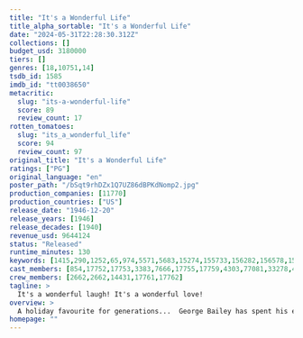 ```yaml
---
title: "It's a Wonderful Life"
title_alpha_sortable: "It's a Wonderful Life"
date: "2024-05-31T22:28:30.312Z"
collections: []
budget_usd: 3180000
tiers: []
genres: [18,10751,14]
tsdb_id: 1585
imdb_id: "tt0038650"
metacritic:
  slug: "its-a-wonderful-life"
  score: 89
  review_count: 17
rotten_tomatoes:
  slug: "its_a_wonderful_life"
  score: 94
  review_count: 97
original_title: "It's a Wonderful Life"
ratings: ["PG"]
original_language: "en"
poster_path: "/bSqt9rhDZx1Q7UZ86dBPKdNomp2.jpg"
production_companies: [11770]
production_countries: ["US"]
release_date: "1946-12-20"
release_years: [1946]
release_decades: [1940]
revenue_usd: 9644124
status: "Released"
runtime_minutes: 130
keywords: [1415,290,1252,65,974,5571,5683,15274,155733,156282,156578,156597,171826,184559,196664,207317]
cast_members: [854,17752,17753,3383,7666,17755,17759,4303,77081,33278,41750,29579,120785,5738,83623,135356,198219,107678,941239]
crew_members: [2662,2662,14431,17761,17762]
tagline: >
  It's a wonderful laugh! It's a wonderful love!
overview: >
  A holiday favourite for generations...  George Bailey has spent his entire life giving to the people of Bedford Falls.  All that prevents rich skinflint Mr. Potter from taking over the entire town is George's modest building and loan company.  But on Christmas Eve the business's $8,000 is lost and George's troubles begin.
homepage: ""
---
```

